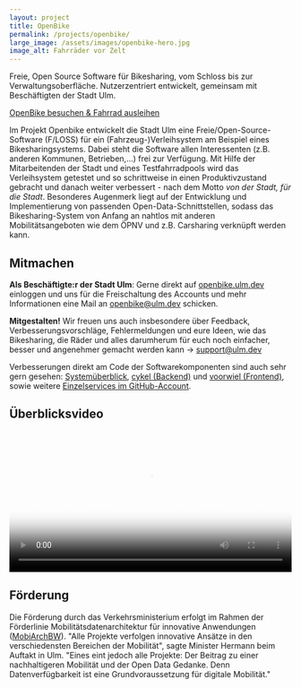 ```yaml
---
layout: project
title: OpenBike
permalink: /projects/openbike/
large_image: /assets/images/openbike-hero.jpg
image_alt: Fahrräder vor Zelt
---
```


Freie, Open Source Software für Bikesharing, vom Schloss bis zur Verwaltungsoberfläche. Nutzerzentriert entwickelt, gemeinsam mit Beschäftigten der Stadt Ulm.

<a class="usa-button" href="https://openbike.ulm.dev">OpenBike besuchen &amp; Fahrrad ausleihen</a>

Im Projekt Openbike entwickelt die Stadt Ulm eine Freie/Open-Source-Software (F/LOSS) für ein (Fahrzeug-)Verleihsystem am Beispiel eines Bikesharingsystems. Dabei steht die Software allen Interessenten (z.B. anderen Kommunen, Betrieben,…) frei zur Verfügung. Mit Hilfe der Mitarbeitenden der Stadt und eines Testfahrradpools wird das Verleihsystem getestet und so schrittweise in einen Produktivzustand gebracht und danach weiter verbessert - nach dem Motto *von der Stadt, für die Stadt*. Besonderes Augenmerk liegt auf der Entwicklung und Implementierung von passenden Open-Data-Schnittstellen, sodass das Bikesharing-System von Anfang an nahtlos mit anderen Mobilitätsangeboten wie dem ÖPNV und z.B. Carsharing verknüpft werden kann.


## Mitmachen

**Als Beschäftigte:r der Stadt Ulm**: Gerne direkt auf [openbike.ulm.dev](https://openbike.ulm.dev) einloggen und uns für die Freischaltung des Accounts und mehr Informationen eine Mail an [openbike@ulm.dev](mailto:openbike@ulm.dev) schicken.

**Mitgestalten!** Wir freuen uns auch insbesondere über Feedback, Verbesserungsvorschläge, Fehlermeldungen und eure Ideen, wie das Bikesharing, die Räder und alles darumherum für euch noch einfacher, besser und angenehmer gemacht werden kann &rarr; [support@ulm.dev](mailto:support@ulm.dev)

Verbesserungen direkt am Code der Softwarekomponenten sind auch sehr gern gesehen: [Systemüberblick](https://github.com/stadtulm/OpenBike), [cykel (Backend)](https://github.com/stadtulm/cykel) und [voorwiel (Frontend)](https://github.com/stadtulm/voorwiel), sowie weitere [Einzelservices im GitHub-Account](https://github.com/stadtulm).


## Überblicksvideo

<video controls width="100%" poster="/assets/media/openbike-intro.jpg">
  <source type="video/webm" src="/assets/media/openbike-intro.webm">
  <source type="video/mp4" src="/assets/media/openbike-intro.mp4">
</video>


## Förderung

Die Förderung durch das Verkehrsministerium erfolgt im Rahmen der Förderlinie Mobilitätsdatenarchitektur für innovative Anwendungen ([MobiArchBW](https://vm.baden-wuerttemberg.de/de/service/presse/pressemitteilung/pid/verkehrsministerium-foerdert-innovative-nutzung-von-mobilitaetsdaten-zur-verkehrssteuerung-und-entla/)). "Alle Projekte verfolgen innovative Ansätze in den verschiedensten Bereichen der Mobilität", sagte Minister Hermann beim Auftakt in Ulm. "Eines eint jedoch alle Projekte: Der Beitrag zu einer nachhaltigeren Mobilität und der Open Data Gedanke. Denn Datenverfügbarkeit ist eine Grundvoraussetzung für digitale Mobilität."